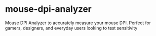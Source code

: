 # mouse-dpi-analyzer
Mouse DPI Analyzer to accurately measure your mouse DPI. Perfect for gamers, designers, and everyday users looking to test sensitivity

